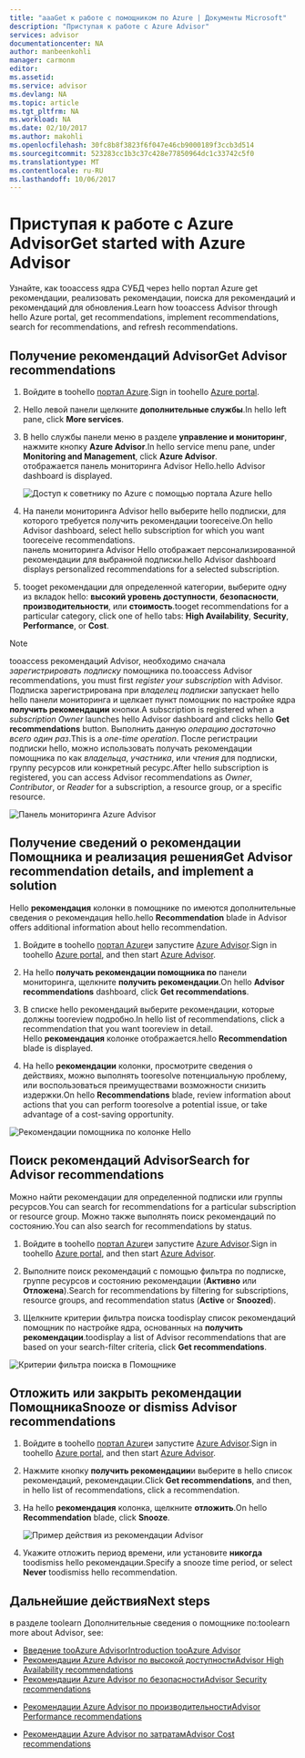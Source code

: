 ```yaml
---
title: "aaaGet к работе с помощником по Azure | Документы Microsoft"
description: "Приступая к работе с Azure Advisor"
services: advisor
documentationcenter: NA
author: manbeenkohli
manager: carmonm
editor: 
ms.assetid: 
ms.service: advisor
ms.devlang: NA
ms.topic: article
ms.tgt_pltfrm: NA
ms.workload: NA
ms.date: 02/10/2017
ms.author: makohli
ms.openlocfilehash: 30fc8b8f3823f6f047e46cb9000189f3ccb3d514
ms.sourcegitcommit: 523283cc1b3c37c428e77850964dc1c33742c5f0
ms.translationtype: MT
ms.contentlocale: ru-RU
ms.lasthandoff: 10/06/2017
---
```

# <a name="get-started-with-azure-advisor"></a><span data-ttu-id="eda6b-103">Приступая к работе с Azure Advisor</span><span class="sxs-lookup"><span data-stu-id="eda6b-103">Get started with Azure Advisor</span></span>

<span data-ttu-id="eda6b-104">Узнайте, как tooaccess ядра СУБД через hello портал Azure get рекомендации, реализовать рекомендации, поиска для рекомендаций и рекомендаций для обновления.</span><span class="sxs-lookup"><span data-stu-id="eda6b-104">Learn how tooaccess Advisor through hello Azure portal, get recommendations, implement recommendations, search for recommendations, and refresh recommendations.</span></span>

## <a name="get-advisor-recommendations"></a><span data-ttu-id="eda6b-105">Получение рекомендаций Advisor</span><span class="sxs-lookup"><span data-stu-id="eda6b-105">Get Advisor recommendations</span></span>

1. <span data-ttu-id="eda6b-106">Войдите в toohello [портал Azure](https://portal.azure.com).</span><span class="sxs-lookup"><span data-stu-id="eda6b-106">Sign in toohello [Azure portal](https://portal.azure.com).</span></span>

2. <span data-ttu-id="eda6b-107">Hello левой панели щелкните **дополнительные службы**.</span><span class="sxs-lookup"><span data-stu-id="eda6b-107">In hello left pane, click **More services**.</span></span>

3. <span data-ttu-id="eda6b-108">В hello службы панели меню в разделе **управление и мониторинг**, нажмите кнопку **Azure Advisor**.</span><span class="sxs-lookup"><span data-stu-id="eda6b-108">In hello service menu pane, under **Monitoring and Management**, click **Azure Advisor**.</span></span>  
 <span data-ttu-id="eda6b-109">отображается панель мониторинга Advisor Hello.</span><span class="sxs-lookup"><span data-stu-id="eda6b-109">hello Advisor dashboard is displayed.</span></span>

   ![Доступ к советнику по Azure с помощью портала Azure hello](./media/advisor-overview/advisor-azure-portal-menu.png) 

4. <span data-ttu-id="eda6b-111">На панели мониторинга Advisor hello выберите hello подписки, для которого требуется получить рекомендации tooreceive.</span><span class="sxs-lookup"><span data-stu-id="eda6b-111">On hello Advisor dashboard, select hello subscription for which you want tooreceive recommendations.</span></span>  
<span data-ttu-id="eda6b-112">панель мониторинга Advisor Hello отображает персонализированной рекомендации для выбранной подписки.</span><span class="sxs-lookup"><span data-stu-id="eda6b-112">hello Advisor dashboard displays personalized recommendations for a selected subscription.</span></span> 

5. <span data-ttu-id="eda6b-113">tooget рекомендации для определенной категории, выберите одну из вкладок hello: **высокий уровень доступности**, **безопасности**, **производительности**, или **стоимость**.</span><span class="sxs-lookup"><span data-stu-id="eda6b-113">tooget recommendations for a particular category, click one of hello tabs: **High Availability**, **Security**, **Performance**, or **Cost**.</span></span>
 
> [!NOTE]
> <span data-ttu-id="eda6b-114">tooaccess рекомендаций Advisor, необходимо сначала *зарегистрировать подписку* помощника по.</span><span class="sxs-lookup"><span data-stu-id="eda6b-114">tooaccess Advisor recommendations, you must first *register your subscription* with Advisor.</span></span> <span data-ttu-id="eda6b-115">Подписка зарегистрирована при *владелец подписки* запускает hello hello панели мониторинга и щелкает пункт помощник по настройке ядра **получить рекомендации** кнопки.</span><span class="sxs-lookup"><span data-stu-id="eda6b-115">A subscription is registered when a *subscription Owner* launches hello Advisor dashboard and clicks hello **Get recommendations** button.</span></span> <span data-ttu-id="eda6b-116">Выполнить данную *операцию достаточно всего один раз*.</span><span class="sxs-lookup"><span data-stu-id="eda6b-116">This is a *one-time operation*.</span></span> <span data-ttu-id="eda6b-117">После регистрации подписки hello, можно использовать получать рекомендации помощника по как *владельца*, *участника*, или *чтения* для подписки, группу ресурсов или конкретный ресурс.</span><span class="sxs-lookup"><span data-stu-id="eda6b-117">After hello subscription is registered, you can access Advisor recommendations as *Owner*, *Contributor*, or *Reader* for a subscription, a resource group, or a specific resource.</span></span>

  ![Панель мониторинга Azure Advisor](./media/advisor-overview/advisor-all-tab.png)

## <a name="get-advisor-recommendation-details-and-implement-a-solution"></a><span data-ttu-id="eda6b-119">Получение сведений о рекомендации Помощника и реализация решения</span><span class="sxs-lookup"><span data-stu-id="eda6b-119">Get Advisor recommendation details, and implement a solution</span></span>

<span data-ttu-id="eda6b-120">Hello **рекомендация** колонки в помощнике по имеются дополнительные сведения о рекомендация hello.</span><span class="sxs-lookup"><span data-stu-id="eda6b-120">hello **Recommendation** blade in Advisor offers additional information about hello recommendation.</span></span> 

1. <span data-ttu-id="eda6b-121">Войдите в toohello [портал Azure](https://portal.azure.com)и запустите [Azure Advisor](https://aka.ms/azureadvisordashboard).</span><span class="sxs-lookup"><span data-stu-id="eda6b-121">Sign in toohello [Azure portal](https://portal.azure.com), and then start [Azure Advisor](https://aka.ms/azureadvisordashboard).</span></span>

2. <span data-ttu-id="eda6b-122">На hello **получать рекомендации помощника по** панели мониторинга, щелкните **получить рекомендации**.</span><span class="sxs-lookup"><span data-stu-id="eda6b-122">On hello **Advisor recommendations** dashboard, click **Get recommendations**.</span></span>

3. <span data-ttu-id="eda6b-123">В списке hello рекомендаций выберите рекомендации, которые должны tooreview подробно.</span><span class="sxs-lookup"><span data-stu-id="eda6b-123">In hello list of recommendations, click a recommendation that you want tooreview in detail.</span></span>  
<span data-ttu-id="eda6b-124">Hello **рекомендация** колонке отображается.</span><span class="sxs-lookup"><span data-stu-id="eda6b-124">hello **Recommendation** blade is displayed.</span></span>

4. <span data-ttu-id="eda6b-125">На hello **рекомендации** колонки, просмотрите сведения о действиях, можно выполнять tooresolve потенциальную проблему, или воспользоваться преимуществами возможности снизить издержки.</span><span class="sxs-lookup"><span data-stu-id="eda6b-125">On hello **Recommendations** blade, review information about actions that you can perform tooresolve a potential issue, or take advantage of a cost-saving opportunity.</span></span> 
  
  ![Рекомендации помощника по колонке Hello](./media/advisor-overview/advisor-recommendation-action-example.png)

## <a name="search-for-advisor-recommendations"></a><span data-ttu-id="eda6b-127">Поиск рекомендаций Advisor</span><span class="sxs-lookup"><span data-stu-id="eda6b-127">Search for Advisor recommendations</span></span>

<span data-ttu-id="eda6b-128">Можно найти рекомендации для определенной подписки или группы ресурсов.</span><span class="sxs-lookup"><span data-stu-id="eda6b-128">You can search for recommendations for a particular subscription or resource group.</span></span> <span data-ttu-id="eda6b-129">Можно также выполнять поиск рекомендаций по состоянию.</span><span class="sxs-lookup"><span data-stu-id="eda6b-129">You can also search for recommendations by status.</span></span>

1. <span data-ttu-id="eda6b-130">Войдите в toohello [портал Azure](https://portal.azure.com)и запустите [Azure Advisor](https://aka.ms/azureadvisordashboard).</span><span class="sxs-lookup"><span data-stu-id="eda6b-130">Sign in toohello [Azure portal](https://portal.azure.com), and then start [Azure Advisor](https://aka.ms/azureadvisordashboard).</span></span>

2. <span data-ttu-id="eda6b-131">Выполните поиск рекомендаций с помощью фильтра по подписке, группе ресурсов и состоянию рекомендации (**Активно** или **Отложена**).</span><span class="sxs-lookup"><span data-stu-id="eda6b-131">Search for recommendations by filtering for subscriptions, resource groups, and recommendation status (**Active** or **Snoozed**).</span></span>

3. <span data-ttu-id="eda6b-132">Щелкните критерии фильтра поиска toodisplay список рекомендаций помощник по настройке ядра, основанных на **получить рекомендации**.</span><span class="sxs-lookup"><span data-stu-id="eda6b-132">toodisplay a list of Advisor recommendations that are based on your search-filter criteria, click **Get recommendations**.</span></span>

  ![Критерии фильтра поиска в Помощнике](./media/advisor-get-started/advisor-search.png)

## <a name="snooze-or-dismiss-advisor-recommendations"></a><span data-ttu-id="eda6b-134">Отложить или закрыть рекомендации Помощника</span><span class="sxs-lookup"><span data-stu-id="eda6b-134">Snooze or dismiss Advisor recommendations</span></span>

1. <span data-ttu-id="eda6b-135">Войдите в toohello [портал Azure](https://portal.azure.com)и запустите [Azure Advisor](https://aka.ms/azureadvisordashboard).</span><span class="sxs-lookup"><span data-stu-id="eda6b-135">Sign in toohello [Azure portal](https://portal.azure.com), and then start [Azure Advisor](https://aka.ms/azureadvisordashboard).</span></span>

2. <span data-ttu-id="eda6b-136">Нажмите кнопку **получить рекомендации**и выберите в hello список рекомендаций, рекомендации.</span><span class="sxs-lookup"><span data-stu-id="eda6b-136">Click **Get recommendations**, and then, in hello list of recommendations, click a recommendation.</span></span>

3. <span data-ttu-id="eda6b-137">На hello **рекомендация** колонка, щелкните **отложить**.</span><span class="sxs-lookup"><span data-stu-id="eda6b-137">On hello **Recommendation** blade, click **Snooze**.</span></span>  

   ![Пример действия из рекомендации Advisor](./media/advisor-get-started/advisor-snooze.png)

4. <span data-ttu-id="eda6b-139">Укажите отложить период времени, или установите **никогда** toodismiss hello рекомендации.</span><span class="sxs-lookup"><span data-stu-id="eda6b-139">Specify a snooze time period, or select **Never** toodismiss hello recommendation.</span></span>


## <a name="next-steps"></a><span data-ttu-id="eda6b-140">Дальнейшие действия</span><span class="sxs-lookup"><span data-stu-id="eda6b-140">Next steps</span></span>

<span data-ttu-id="eda6b-141">в разделе toolearn Дополнительные сведения о помощнике по:</span><span class="sxs-lookup"><span data-stu-id="eda6b-141">toolearn more about Advisor, see:</span></span>
* [<span data-ttu-id="eda6b-142">Введение tooAzure Advisor</span><span class="sxs-lookup"><span data-stu-id="eda6b-142">Introduction tooAzure Advisor</span></span>](advisor-overview.md)
* [<span data-ttu-id="eda6b-143">Рекомендации Azure Advisor по высокой доступности</span><span class="sxs-lookup"><span data-stu-id="eda6b-143">Advisor High Availability recommendations</span></span>](advisor-high-availability-recommendations.md)
* [<span data-ttu-id="eda6b-144">Рекомендации Azure Advisor по безопасности</span><span class="sxs-lookup"><span data-stu-id="eda6b-144">Advisor Security recommendations</span></span>](advisor-security-recommendations.md)
-  [<span data-ttu-id="eda6b-145">Рекомендации Azure Advisor по производительности</span><span class="sxs-lookup"><span data-stu-id="eda6b-145">Advisor Performance recommendations</span></span>](advisor-performance-recommendations.md)
* [<span data-ttu-id="eda6b-146">Рекомендации Azure Advisor по затратам</span><span class="sxs-lookup"><span data-stu-id="eda6b-146">Advisor Cost recommendations</span></span>](advisor-performance-recommendations.md)

